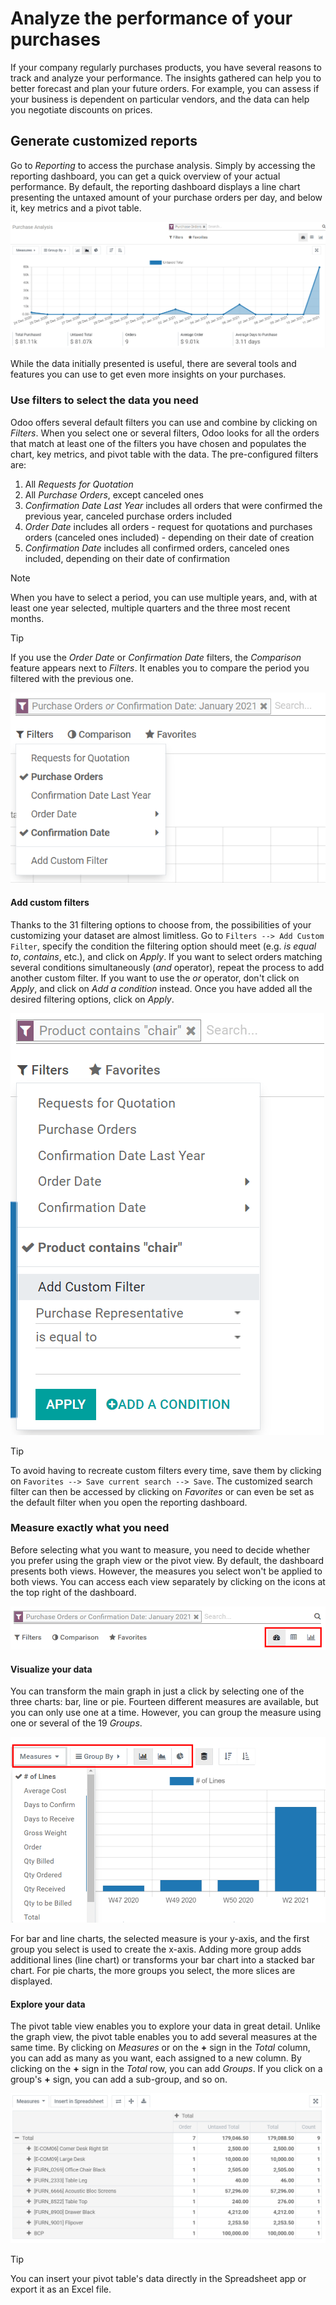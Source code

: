 # Analyze the performance of your purchases

If your company regularly purchases products, you have several reasons
to track and analyze your performance. The insights gathered can help
you to better forecast and plan your future orders. For example, you can
assess if your business is dependent on particular vendors, and the data
can help you negotiate discounts on prices.

## Generate customized reports

Go to *Reporting* to access the purchase analysis. Simply by accessing
the reporting dashboard, you can get a quick overview of your actual
performance. By default, the reporting dashboard displays a line chart
presenting the untaxed amount of your purchase orders per day, and below
it, key metrics and a pivot table.

<img src="analyze/analyze-reporting-dashboard.png" class="align-center"
alt="Reporting dashboard in Odoo Purchase" />

While the data initially presented is useful, there are several tools
and features you can use to get even more insights on your purchases.

### Use filters to select the data you need

Odoo offers several default filters you can use and combine by clicking
on *Filters*. When you select one or several filters, Odoo looks for all
the orders that match at least one of the filters you have chosen and
populates the chart, key metrics, and pivot table with the data. The
pre-configured filters are:

1.  All *Requests for Quotation*
2.  All *Purchase Orders*, except canceled ones
3.  *Confirmation Date Last Year* includes all orders that were
    confirmed the previous year, canceled purchase orders included
4.  *Order Date* includes all orders - request for quotations and
    purchases orders (canceled ones included) - depending on their date
    of creation
5.  *Confirmation Date* includes all confirmed orders, canceled ones
    included, depending on their date of confirmation

> [!NOTE]
> When you have to select a period, you can use multiple years, and,
> with at least one year selected, multiple quarters and the three most
> recent months.

> [!TIP]
> If you use the *Order Date* or *Confirmation Date* filters, the
> *Comparison* feature appears next to *Filters*. It enables you to
> compare the period you filtered with the previous one.

<img src="analyze/analyze-filters.png" class="align-center"
alt="Reporting filters in Odoo Purchase" />

#### Add custom filters

Thanks to the 31 filtering options to choose from, the possibilities of
your customizing your dataset are almost limitless. Go to
`Filters --> Add Custom Filter`, specify the condition the filtering
option should meet (e.g. *is equal to*, *contains*, etc.), and click on
*Apply*. If you want to select orders matching several conditions
simultaneously (*and* operator), repeat the process to add another
custom filter. If you want to use the *or* operator, don't click on
*Apply*, and click on *Add a condition* instead. Once you have added all
the desired filtering options, click on *Apply*.

<img src="analyze/analyze-custom-filter.png" class="align-center"
alt="Custom reporting filter in Odoo Purchase" />

> [!TIP]
> To avoid having to recreate custom filters every time, save them by
> clicking on `Favorites --> Save current search --> Save`. The
> customized search filter can then be accessed by clicking on
> *Favorites* or can even be set as the default filter when you open the
> reporting dashboard.

### Measure exactly what you need

Before selecting what you want to measure, you need to decide whether
you prefer using the graph view or the pivot view. By default, the
dashboard presents both views. However, the measures you select won't be
applied to both views. You can access each view separately by clicking
on the icons at the top right of the dashboard.

<img src="analyze/analyze-switch-view.png" class="align-center"
alt="Switch reporting view in Odoo Purchase" />

#### Visualize your data

You can transform the main graph in just a click by selecting one of the
three charts: bar, line or pie. Fourteen different measures are
available, but you can only use one at a time. However, you can group
the measure using one or several of the 19 *Groups*.

<img src="analyze/analyze-graph-view.png" class="align-center"
alt="Reporting graph view in Odoo Purchase" />

For bar and line charts, the selected measure is your y-axis, and the
first group you select is used to create the x-axis. Adding more group
adds additional lines (line chart) or transforms your bar chart into a
stacked bar chart. For pie charts, the more groups you select, the more
slices are displayed.

#### Explore your data

The pivot table view enables you to explore your data in great detail.
Unlike the graph view, the pivot table enables you to add several
measures at the same time. By clicking on *Measures* or on the **+**
sign in the *Total* column, you can add as many as you want, each
assigned to a new column. By clicking on the **+** sign in the *Total*
row, you can add *Groups*. If you click on a group's **+** sign, you can
add a sub-group, and so on.

<img src="analyze/analyze-pivot-view.png" class="align-center"
alt="Pivot table view in Odoo Purchase" />

> [!TIP]
> You can insert your pivot table's data directly in the Spreadsheet app
> or export it as an Excel file.
